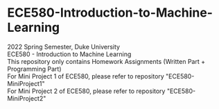 # ECE580-Introduction-to-Machine-Learning
2022 Spring Semester, Duke University  
ECE580 - Introduction to Machine Learning  
This repository only contains Homework Assignments (Written Part + Programming Part)  
For Mini Project 1 of ECE580, please refer to repository "ECE580-MiniProject1"  
For Mini Project 2 of ECE580, please refer to repository "ECE580-MiniProject2"
